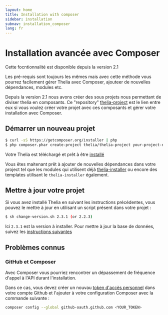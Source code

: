 ```yaml
---
layout: home
title: Installation with composer
sidebar: installation
subnav: installation_composer
lang: fr
---
```


<div class="page-header">
    <h1>Installation avancée avec Composer</h1>
</div>

<div class="alert alert-warning">
	<p>Cette focntionnalité est disponible depuis la version 2.1</p>
</div>

Les pré-requis sont toujours les mêmes mais avec cette méthode vous pourrez facilement gérer Thelia avec Composer, ajouteer de nouvelles dépendances, modules etc.

Depuis la version 2.1 nous avons créer des sous projets nous permettant de diviser thelia en composants. Ce "repository" [thelia-project](https://github.com/thelia/thelia-project) est le lien entre eux si vous voulez créer votre projet avec ces composants et gérer votre installation avec Composer.

## Démarrer un nouveau projet

```bash
$ curl -sS https://getcomposer.org/installer | php
$ php composer.phar create-project thelia/thelia-project your-project-name 2.3.1 (or 2.2.3)
```

Votre Thelia est téléchargé et prêt à être [installé](/fr/documentation/installation/index.html#install-it)

Vous êtes maitenant prêt à ajouter de nouvelles dépendances dans votre project tel que les modules qui utilisent déjà [thelia-installer](https://packagist.org/packages/thelia/installer) ou encore des templates utilisant le `thelia-installer` également.


## Mettre à jour votre projet

Si vous avez installé Thelia en suivant les instructions précédentes, vous pouvez le mettre à jour en utilisant un script présent dans votre projet :

```bash
$ sh change-version.sh 2.3.1 (or 2.2.3)
```

Ici `2.3.1` est la version à installer. Pour mettre à jour la base de données, suivez les [instructions suivantes](/en/documentation/installation/index.html#use-the-update-script-%28since-version-2-1%29)

## Problèmes connus

### GitHub et Composer

Avec Composer vous pourriez rencontrer un dépassement de fréquence d'appel à l'API durant l'installation.

Dans ce cas, vous devez créer un nouvau [token d'accès personnel](https://github.com/settings/tokens) dans votre compte Github et l'ajouter à votre configuration Composer avec la commande suivante :

```bash
composer config --global github-oauth.github.com <YOUR_TOKEN>
```
